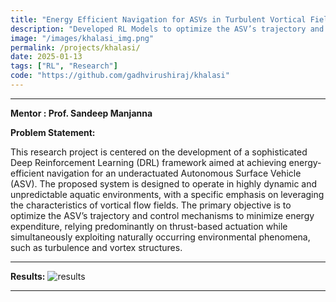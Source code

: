 ```yaml
---
title: "Energy Efficient Navigation for ASVs in Turbulent Vortical Fields"
description: "Developed RL Models to optimize the ASV’s trajectory and control mechanisms to minimize energy expenditure, relying predominantly on thrust-based actuation while simultaneously exploiting naturally occurring environmental phenomena, such as turbulence and vortex structures."
image: "/images/khalasi_img.png"
permalink: /projects/khalasi/
date: 2025-01-13
tags: ["RL", "Research"]
code: "https://github.com/gadhvirushiraj/khalasi"
---
```


---

**Mentor : Prof. Sandeep Manjanna**

**Problem Statement:**

This research project is centered on the development of a sophisticated Deep Reinforcement Learning (DRL) framework aimed at achieving energy-efficient navigation for an underactuated Autonomous Surface Vehicle (ASV). The proposed system is designed to operate in highly dynamic and unpredictable aquatic environments, with a specific emphasis on leveraging the characteristics of vortical flow fields. The primary objective is to optimize the ASV’s trajectory and control mechanisms to minimize energy expenditure, relying predominantly on thrust-based actuation while simultaneously exploiting naturally occurring environmental phenomena, such as turbulence and vortex structures.

---

**Results:**
![results](/images/khalasi-gif1.gif)

---
